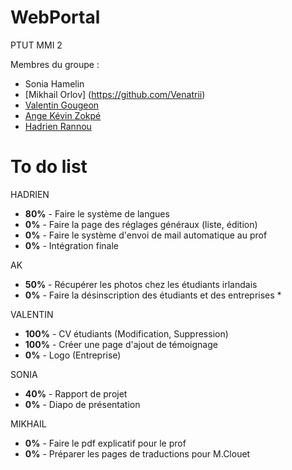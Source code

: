 # WebPortal
PTUT MMI 2

Membres du groupe :
- Sonia Hamelin
- [Mikhail Orlov] (https://github.com/Venatrii)
- [Valentin Gougeon](https://github.com/ValGou)
- [Ange Kévin Zokpé](https://github.com/Ange-Kevin)
- [Hadrien Rannou](https://github.com/HadrienX)

# To do list
HADRIEN
- <b>80%</b> - Faire le système de langues
- <b>0%</b> - Faire la page des réglages généraux (liste, édition)
- <b>0%</b> - Faire le système d'envoi de mail automatique au prof
- <b>0%</b> - Intégration finale

AK
- <b>50%</b> - Récupérer les photos chez les étudiants irlandais 
- <b>0%</b>  - Faire la désinscription des étudiants et des entreprises *


VALENTIN
- <b>100%</b> - CV étudiants (Modification, Suppression)
- <b>100%</b> - Créer une page d'ajout de témoignage
- <b>0%</b> - Logo (Entreprise)

SONIA
- <b>40%</b> - Rapport de projet
- <b>0%</b> - Diapo de présentation

MIKHAIL
- <b>0%</b> - Faire le pdf explicatif pour le prof
- <b>0%</b> - Préparer les pages de traductions pour M.Clouet
